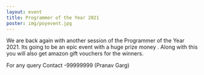```yaml
---
layout: event
title: Programmer of the Year 2021
poster: img/poyevent.jpg
---
```

We are back again with another session of the Programmer of the Year 2021. Its going to be an epic event with a huge prize money . Along with this you will also get amazon gift vouchers for the winners. 

For any query Contact -99999999 (Pranav Garg)